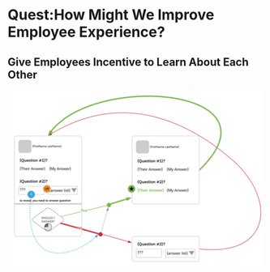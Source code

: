 # Quest:How Might We Improve Employee Experience?
## Give Employees Incentive to Learn About Each Other
![Behavior Design](design/behavior.svg)
